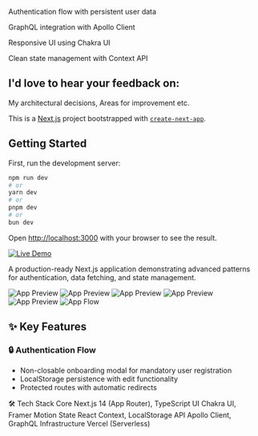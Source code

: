 
Authentication flow with persistent user data

GraphQL integration with Apollo Client

Responsive UI using Chakra UI

Clean state management with Context API

## I'd love to hear your feedback on:

My architectural decisions, Areas for improvement etc.

This is a [Next.js](https://nextjs.org) project bootstrapped with [`create-next-app`](https://nextjs.org/docs/app/api-reference/cli/create-next-app).

## Getting Started

First, run the development server:

```bash
npm run dev
# or
yarn dev
# or
pnpm dev
# or
bun dev
```

Open [http://localhost:3000](http://localhost:3000) with your browser to see the result.

[![Live Demo](https://img.shields.io/badge/demo-live-blue)](https://leonardo-ai-tech-test.vercel.app/)

A production-ready Next.js application demonstrating advanced patterns for authentication, data fetching, and state management.

![App Preview](public/screenshots/welcome.png) 
![App Preview](public/screenshots/information.png) 
![App Preview](public/screenshots/editProfile.png) 
![App Preview](public/screenshots/characterInfo.png) 
![App Preview](public/screenshots/menu.png) 
![App Flow](public/screenshots/flow.png) 

## ✨ Key Features

### 🔒 Authentication Flow
- Non-closable onboarding modal for mandatory user registration
- LocalStorage persistence with edit functionality
- Protected routes with automatic redirects

🛠 Tech Stack
Core	Next.js 14 (App Router), TypeScript
UI	Chakra UI, Framer Motion
State	React Context, LocalStorage
API	Apollo Client, GraphQL
Infrastructure	Vercel (Serverless)
